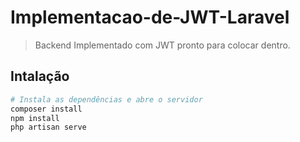 # Implementacao-de-JWT-Laravel

> Backend Implementado com JWT pronto para colocar dentro.

## Intalação

``` bash
# Instala as dependências e abre o servidor
composer install
npm install
php artisan serve
